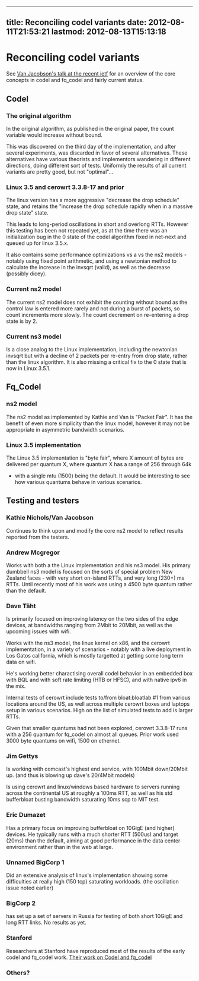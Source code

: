 
---
title: Reconciling codel variants
date: 2012-08-11T21:53:21
lastmod: 2012-08-13T15:13:18
---
Reconciling codel variants
==========================

See [Van Jacobson's talk at the recent
ietf](http://recordings.conf.meetecho.com/Recordings/watch.jsp?recording=IETF84_TSVAREA&chapter=part_3)
for an overview of the core concepts in codel and fq\_codel and fairly
current status.

Codel
-----

### The original algorithm

In the original algorithm, as published in the original paper, the count
variable would increase without bound.

This was discovered on the third day of the implementation, and after
several experiments, was discarded in favor of several alternatives.
These alternatives have various theorists and implementors wandering in
different directions, doing different sort of tests. Uniformly the
results of all current variants are pretty good, but not "optimal"...

### Linux 3.5 and cerowrt 3.3.8-17 and prior

The linux version has a more aggressive "decrease the drop schedule"
state, and retains the "increase the drop schedule rapidly when in a
massive drop state" state.

This leads to long-period oscillations in short and overlong RTTs.
However this testing has been not repeated yet, as at the time there was
an initialization bug in the 0 state of the codel algorithm fixed in
net-next and queued up for linux 3.5.x.

It also contains some performance optimizations vs a vs the ns2 models -
notably using fixed point arithmetic, and using a newtonian method to
calculate the increase in the invsqrt (valid), as well as the decrease
(possibly dicey).

### Current ns2 model

The current ns2 model does not exhibit the counting without bound as the
control law is entered more rarely and not during a burst of packets, so
count increments more slowly. The count decrement on re-entering a drop
state is by 2.

### Current ns3 model

Is a close analog to the Linux implementation, including the newtonian
invsqrt but with a decline of 2 packets per re-entry from drop state,
rather than the linux algorithm. It is also missing a critical fix to
the 0 state that is now in Linux 3.5.1.

Fq\_Codel
---------

### ns2 model

The ns2 model as implemented by Kathie and Van is "Packet Fair". It has
the benefit of even more simplicity than the linux model, however it may
not be appropriate in asymmetric bandwidth scenarios.

### Linux 3.5 implementation

The Linux 3.5 implementation is "byte fair", where X amount of bytes are
delivered per quantum X, where quantum X has a range of 256 through 64k
- with a single mtu (1500) being the default. It would be interesting to
see how various quantums behave in various scenarios.

Testing and testers
-------------------

### Kathie Nichols/Van Jacobson

Continues to think upon and modify the core ns2 model to reflect results
reported from the testers.

### Andrew Mcgregor

Works with both a the Linux implementation and his ns3 model. His
primary dumbbell ns3 model is focused on the sorts of special problem
New Zealand faces - with very short on-island RTTs, and very long (230+)
ms RTTs. Until recently most of his work was using a 4500 byte quantum
rather than the default.

### Dave Täht

Is primarily focused on improving latency on the two sides of the edge
devices, at bandwidths ranging from 2Mbit to 20Mbit, as well as the
upcoming issues with wifi.

Works with the ns3 model, the linux kernel on x86, and the cerowrt
implementation, in a variety of scenarios - notably with a live
deployment in Los Gatos california, which is mostly targetted at getting
some long term data on wifi.

He's working better charactising overall codel behavior in an embedded
box with BQL and with soft rate limiting (HTB or HFSC), and with native
ipv6 in the mix.

Internal tests of cerowrt include tests to/from <link>bloat:bloatlab
\#1</link> from various locations around the US, as well across multiple
cerowrt boxes and laptops setup in various scenarios. High on the list
of simulated tests to add is larger RTTs.

Given that smaller quantums had not been explored, cerowrt 3.3.8-17 runs
with a 256 quantum for fq\_codel on almost all queues. Prior work used
3000 byte quantums on wifi, 1500 on ethernet.

### Jim Gettys

Is working with comcast's highest end service, with 100Mbit down/20Mbit
up. (and thus is blowing up dave's 20/4Mbit models)

Is using cerowrt and linux/windows based hardware to servers running
across the continental US at roughly a 100ms RTT, as well as his std
bufferbloat busting bandwidth saturating 10ms scp to MIT test.

### Eric Dumazet

Has a primary focus on improving bufferbloat on 10GigE (and higher)
devices. He typically runs with a much shorter RTT (500us) and target
(20ms) than the default, aiming at good performance in the data center
environment rather than in the web at large.

### Unnamed BigCorp 1

Did an extensive analysis of linux's implementation showing some
difficulties at really high (150 tcp) saturating workloads. (the
oscillation issue noted earlier)

### BigCorp 2

has set up a set of servers in Russia for testing of both short 10GigE
and long RTT links. No results as yet.

### Stanford

Researchers at Stanford have reproduced most of the results of the early
codel and fq\_codel work. [Their work on Codel and
fq\_codel](http://reproducingnetworkresearch.wordpress.com/2012/06/06/solving-bufferbloat-the-codel-way/)

### Others?
